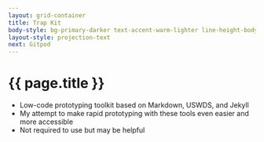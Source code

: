 ```yaml
---
layout: grid-container
title: Trap Kit
body-style: bg-primary-darker text-accent-warm-lighter line-height-body-4 padding-bottom-9 font-body-lg slide
layout-style: projection-text
next: Gitpod
---
```


# {{ page.title }}

- Low-code prototyping toolkit based on Markdown, USWDS, and Jekyll
- My attempt to make rapid prototyping with these tools even easier and more accessible
- Not required to use but may be helpful